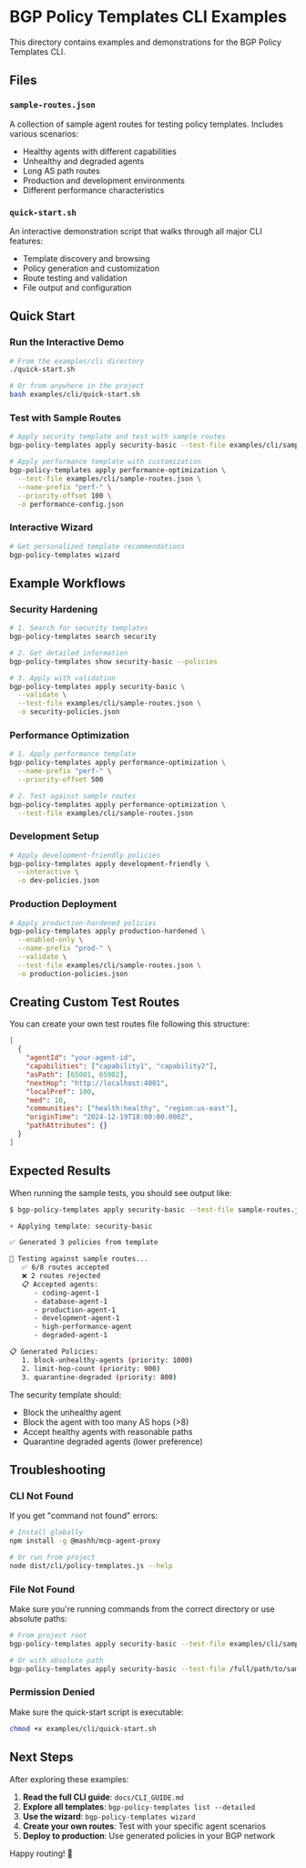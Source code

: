 # BGP Policy Templates CLI Examples

This directory contains examples and demonstrations for the BGP Policy Templates CLI.

## Files

### `sample-routes.json`

A collection of sample agent routes for testing policy templates. Includes various scenarios:

- Healthy agents with different capabilities
- Unhealthy and degraded agents
- Long AS path routes
- Production and development environments
- Different performance characteristics

### `quick-start.sh`

An interactive demonstration script that walks through all major CLI features:

- Template discovery and browsing
- Policy generation and customization
- Route testing and validation
- File output and configuration

## Quick Start

### Run the Interactive Demo

```bash
# From the examples/cli directory
./quick-start.sh

# Or from anywhere in the project
bash examples/cli/quick-start.sh
```

### Test with Sample Routes

```bash
# Apply security template and test with sample routes
bgp-policy-templates apply security-basic --test-file examples/cli/sample-routes.json

# Apply performance template with customization
bgp-policy-templates apply performance-optimization \
  --test-file examples/cli/sample-routes.json \
  --name-prefix "perf-" \
  --priority-offset 100 \
  -o performance-config.json
```

### Interactive Wizard

```bash
# Get personalized template recommendations
bgp-policy-templates wizard
```

## Example Workflows

### Security Hardening

```bash
# 1. Search for security templates
bgp-policy-templates search security

# 2. Get detailed information
bgp-policy-templates show security-basic --policies

# 3. Apply with validation
bgp-policy-templates apply security-basic \
  --validate \
  --test-file examples/cli/sample-routes.json \
  -o security-policies.json
```

### Performance Optimization

```bash
# 1. Apply performance template
bgp-policy-templates apply performance-optimization \
  --name-prefix "perf-" \
  --priority-offset 500

# 2. Test against sample routes
bgp-policy-templates apply performance-optimization \
  --test-file examples/cli/sample-routes.json
```

### Development Setup

```bash
# Apply development-friendly policies
bgp-policy-templates apply development-friendly \
  --interactive \
  -o dev-policies.json
```

### Production Deployment

```bash
# Apply production-hardened policies
bgp-policy-templates apply production-hardened \
  --enabled-only \
  --name-prefix "prod-" \
  --validate \
  --test-file examples/cli/sample-routes.json \
  -o production-policies.json
```

## Creating Custom Test Routes

You can create your own test routes file following this structure:

```json
[
  {
    "agentId": "your-agent-id",
    "capabilities": ["capability1", "capability2"],
    "asPath": [65001, 65002],
    "nextHop": "http://localhost:4001",
    "localPref": 100,
    "med": 10,
    "communities": ["health:healthy", "region:us-east"],
    "originTime": "2024-12-19T18:00:00.000Z",
    "pathAttributes": {}
  }
]
```

## Expected Results

When running the sample tests, you should see output like:

```bash
$ bgp-policy-templates apply security-basic --test-file sample-routes.json

⚡ Applying template: security-basic

✅ Generated 3 policies from template

🧪 Testing against sample routes...
   ✅ 6/8 routes accepted
   ❌ 2 routes rejected
   📋 Accepted agents:
      - coding-agent-1
      - database-agent-1
      - production-agent-1
      - development-agent-1
      - high-performance-agent
      - degraded-agent-1

📋 Generated Policies:
   1. block-unhealthy-agents (priority: 1000)
   2. limit-hop-count (priority: 900)
   3. quarantine-degraded (priority: 800)
```

The security template should:

- Block the unhealthy agent
- Block the agent with too many AS hops (>8)
- Accept healthy agents with reasonable paths
- Quarantine degraded agents (lower preference)

## Troubleshooting

### CLI Not Found

If you get "command not found" errors:

```bash
# Install globally
npm install -g @mashh/mcp-agent-proxy

# Or run from project
node dist/cli/policy-templates.js --help
```

### File Not Found

Make sure you're running commands from the correct directory or use absolute paths:

```bash
# From project root
bgp-policy-templates apply security-basic --test-file examples/cli/sample-routes.json

# Or with absolute path
bgp-policy-templates apply security-basic --test-file /full/path/to/sample-routes.json
```

### Permission Denied

Make sure the quick-start script is executable:

```bash
chmod +x examples/cli/quick-start.sh
```

## Next Steps

After exploring these examples:

1. **Read the full CLI guide**: `docs/CLI_GUIDE.md`
2. **Explore all templates**: `bgp-policy-templates list --detailed`
3. **Use the wizard**: `bgp-policy-templates wizard`
4. **Create your own routes**: Test with your specific agent scenarios
5. **Deploy to production**: Use generated policies in your BGP network

Happy routing! 🚀
